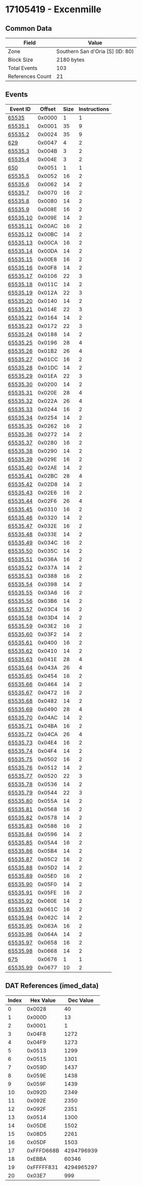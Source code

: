 # 17105419 - Excenmille

## Common Data

| Field            | Value                            |
|------------------|----------------------------------|
| Zone             | Southern San d'Oria [S] (ID: 80) |
| Block Size       | 2180 bytes                       |
| Total Events     | 103                              |
| References Count | 21                               |

## Events

| Event ID                  | Offset   |   Size |   Instructions |
|---------------------------|----------|--------|----------------|
| [65535](./65535.md)       | 0x0000   |      1 |              1 |
| [65535.1](./65535.1.md)   | 0x0001   |     35 |              9 |
| [65535.2](./65535.2.md)   | 0x0024   |     35 |              9 |
| [629](./629.md)           | 0x0047   |      4 |              2 |
| [65535.3](./65535.3.md)   | 0x004B   |      3 |              2 |
| [65535.4](./65535.4.md)   | 0x004E   |      3 |              2 |
| [650](./650.md)           | 0x0051   |      1 |              1 |
| [65535.5](./65535.5.md)   | 0x0052   |     16 |              2 |
| [65535.6](./65535.6.md)   | 0x0062   |     14 |              2 |
| [65535.7](./65535.7.md)   | 0x0070   |     16 |              2 |
| [65535.8](./65535.8.md)   | 0x0080   |     14 |              2 |
| [65535.9](./65535.9.md)   | 0x008E   |     16 |              2 |
| [65535.10](./65535.10.md) | 0x009E   |     14 |              2 |
| [65535.11](./65535.11.md) | 0x00AC   |     16 |              2 |
| [65535.12](./65535.12.md) | 0x00BC   |     14 |              2 |
| [65535.13](./65535.13.md) | 0x00CA   |     16 |              2 |
| [65535.14](./65535.14.md) | 0x00DA   |     14 |              2 |
| [65535.15](./65535.15.md) | 0x00E8   |     16 |              2 |
| [65535.16](./65535.16.md) | 0x00F8   |     14 |              2 |
| [65535.17](./65535.17.md) | 0x0106   |     22 |              3 |
| [65535.18](./65535.18.md) | 0x011C   |     14 |              2 |
| [65535.19](./65535.19.md) | 0x012A   |     22 |              3 |
| [65535.20](./65535.20.md) | 0x0140   |     14 |              2 |
| [65535.21](./65535.21.md) | 0x014E   |     22 |              3 |
| [65535.22](./65535.22.md) | 0x0164   |     14 |              2 |
| [65535.23](./65535.23.md) | 0x0172   |     22 |              3 |
| [65535.24](./65535.24.md) | 0x0188   |     14 |              2 |
| [65535.25](./65535.25.md) | 0x0196   |     28 |              4 |
| [65535.26](./65535.26.md) | 0x01B2   |     26 |              4 |
| [65535.27](./65535.27.md) | 0x01CC   |     16 |              2 |
| [65535.28](./65535.28.md) | 0x01DC   |     14 |              2 |
| [65535.29](./65535.29.md) | 0x01EA   |     22 |              3 |
| [65535.30](./65535.30.md) | 0x0200   |     14 |              2 |
| [65535.31](./65535.31.md) | 0x020E   |     28 |              4 |
| [65535.32](./65535.32.md) | 0x022A   |     26 |              4 |
| [65535.33](./65535.33.md) | 0x0244   |     16 |              2 |
| [65535.34](./65535.34.md) | 0x0254   |     14 |              2 |
| [65535.35](./65535.35.md) | 0x0262   |     16 |              2 |
| [65535.36](./65535.36.md) | 0x0272   |     14 |              2 |
| [65535.37](./65535.37.md) | 0x0280   |     16 |              2 |
| [65535.38](./65535.38.md) | 0x0290   |     14 |              2 |
| [65535.39](./65535.39.md) | 0x029E   |     16 |              2 |
| [65535.40](./65535.40.md) | 0x02AE   |     14 |              2 |
| [65535.41](./65535.41.md) | 0x02BC   |     28 |              4 |
| [65535.42](./65535.42.md) | 0x02D8   |     14 |              2 |
| [65535.43](./65535.43.md) | 0x02E6   |     16 |              2 |
| [65535.44](./65535.44.md) | 0x02F6   |     26 |              4 |
| [65535.45](./65535.45.md) | 0x0310   |     16 |              2 |
| [65535.46](./65535.46.md) | 0x0320   |     14 |              2 |
| [65535.47](./65535.47.md) | 0x032E   |     16 |              2 |
| [65535.48](./65535.48.md) | 0x033E   |     14 |              2 |
| [65535.49](./65535.49.md) | 0x034C   |     16 |              2 |
| [65535.50](./65535.50.md) | 0x035C   |     14 |              2 |
| [65535.51](./65535.51.md) | 0x036A   |     16 |              2 |
| [65535.52](./65535.52.md) | 0x037A   |     14 |              2 |
| [65535.53](./65535.53.md) | 0x0388   |     16 |              2 |
| [65535.54](./65535.54.md) | 0x0398   |     14 |              2 |
| [65535.55](./65535.55.md) | 0x03A6   |     16 |              2 |
| [65535.56](./65535.56.md) | 0x03B6   |     14 |              2 |
| [65535.57](./65535.57.md) | 0x03C4   |     16 |              2 |
| [65535.58](./65535.58.md) | 0x03D4   |     14 |              2 |
| [65535.59](./65535.59.md) | 0x03E2   |     16 |              2 |
| [65535.60](./65535.60.md) | 0x03F2   |     14 |              2 |
| [65535.61](./65535.61.md) | 0x0400   |     16 |              2 |
| [65535.62](./65535.62.md) | 0x0410   |     14 |              2 |
| [65535.63](./65535.63.md) | 0x041E   |     28 |              4 |
| [65535.64](./65535.64.md) | 0x043A   |     26 |              4 |
| [65535.65](./65535.65.md) | 0x0454   |     16 |              2 |
| [65535.66](./65535.66.md) | 0x0464   |     14 |              2 |
| [65535.67](./65535.67.md) | 0x0472   |     16 |              2 |
| [65535.68](./65535.68.md) | 0x0482   |     14 |              2 |
| [65535.69](./65535.69.md) | 0x0490   |     28 |              4 |
| [65535.70](./65535.70.md) | 0x04AC   |     14 |              2 |
| [65535.71](./65535.71.md) | 0x04BA   |     16 |              2 |
| [65535.72](./65535.72.md) | 0x04CA   |     26 |              4 |
| [65535.73](./65535.73.md) | 0x04E4   |     16 |              2 |
| [65535.74](./65535.74.md) | 0x04F4   |     14 |              2 |
| [65535.75](./65535.75.md) | 0x0502   |     16 |              2 |
| [65535.76](./65535.76.md) | 0x0512   |     14 |              2 |
| [65535.77](./65535.77.md) | 0x0520   |     22 |              3 |
| [65535.78](./65535.78.md) | 0x0536   |     14 |              2 |
| [65535.79](./65535.79.md) | 0x0544   |     22 |              3 |
| [65535.80](./65535.80.md) | 0x055A   |     14 |              2 |
| [65535.81](./65535.81.md) | 0x0568   |     16 |              2 |
| [65535.82](./65535.82.md) | 0x0578   |     14 |              2 |
| [65535.83](./65535.83.md) | 0x0586   |     16 |              2 |
| [65535.84](./65535.84.md) | 0x0596   |     14 |              2 |
| [65535.85](./65535.85.md) | 0x05A4   |     16 |              2 |
| [65535.86](./65535.86.md) | 0x05B4   |     14 |              2 |
| [65535.87](./65535.87.md) | 0x05C2   |     16 |              2 |
| [65535.88](./65535.88.md) | 0x05D2   |     14 |              2 |
| [65535.89](./65535.89.md) | 0x05E0   |     16 |              2 |
| [65535.90](./65535.90.md) | 0x05F0   |     14 |              2 |
| [65535.91](./65535.91.md) | 0x05FE   |     16 |              2 |
| [65535.92](./65535.92.md) | 0x060E   |     14 |              2 |
| [65535.93](./65535.93.md) | 0x061C   |     16 |              2 |
| [65535.94](./65535.94.md) | 0x062C   |     14 |              2 |
| [65535.95](./65535.95.md) | 0x063A   |     16 |              2 |
| [65535.96](./65535.96.md) | 0x064A   |     14 |              2 |
| [65535.97](./65535.97.md) | 0x0658   |     16 |              2 |
| [65535.98](./65535.98.md) | 0x0668   |     14 |              2 |
| [675](./675.md)           | 0x0676   |      1 |              1 |
| [65535.99](./65535.99.md) | 0x0677   |     10 |              2 |

## DAT References (imed_data)

|   Index | Hex Value   |   Dec Value |
|---------|-------------|-------------|
|       0 | 0x0028      |          40 |
|       1 | 0x000D      |          13 |
|       2 | 0x0001      |           1 |
|       3 | 0x04F8      |        1272 |
|       4 | 0x04F9      |        1273 |
|       5 | 0x0513      |        1299 |
|       6 | 0x0515      |        1301 |
|       7 | 0x059D      |        1437 |
|       8 | 0x059E      |        1438 |
|       9 | 0x059F      |        1439 |
|      10 | 0x092D      |        2349 |
|      11 | 0x092E      |        2350 |
|      12 | 0x092F      |        2351 |
|      13 | 0x0514      |        1300 |
|      14 | 0x05DE      |        1502 |
|      15 | 0x08D5      |        2261 |
|      16 | 0x05DF      |        1503 |
|      17 | 0xFFFD668B  |  4294796939 |
|      18 | 0xEBBA      |       60346 |
|      19 | 0xFFFFF831  |  4294965297 |
|      20 | 0x03E7      |         999 |
